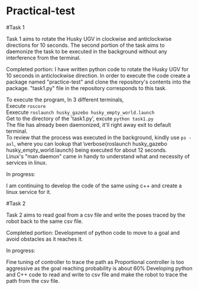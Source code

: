 # Practical-test
#Task 1

Task 1 aims to rotate the Husky UGV in clockwise and anticlockwise directions for 10 seconds. The second portion of the task aims to daemonize the task to be executed in the background without any interference from the terminal.
  
Completed portion: 
I have written python code to rotate the Husky UGV for 10 seconds in anticlockwise direction. In order to execute the code create a package named "practice-test" and clone the repository's contents into the package. "task1.py" file in the repository corresponds to this task.
  
To execute the program, 
In 3 different terminals,  
    Execute `roscore`  
    Eexecute `roslaunch husky_gazebo husky_empty_world.launch`  
    Get to the directory of the 'task1.py', excute `python task1.py`  
    The file has already been daemonized, it'll right away exit to default terminal.  
To review that the process was executed in the background, kindly use `ps -axl`, where you can lookup that \verbose{roslaunch husky\_gazebo husky\_empty\_world.launch} being executed for about 12 seconds.  
Linux's "man daemon" came in handy to understand what and necessity of services in linux.  

In progress: 

I am continuing to develop the code of the same using c++ and create a linux service for it.  

#Task 2

Task 2 aims to read goal from a csv file and write the poses traced by the robot back to the same csv file.
  
Completed portion:
Development of python code to move to a goal and avoid obstacles as it reaches it.
  
In progress:  

Fine tuning of controller to trace the path as Proportional controller is too aggressive as the goal reaching probability is about 60\%
Developing python and C++ code to read and write to csv file and make the robot to trace the path from the csv file.
